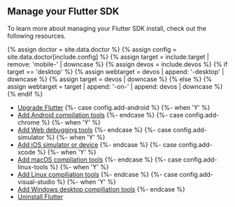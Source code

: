 ## Manage your Flutter SDK

To learn more about managing your Flutter SDK install,
check out the following resources.

{% assign doctor = site.data.doctor %}
{% assign config = site.data.doctor[include.config] %}
{% assign target = include.target | remove: 'mobile-' | downcase %}
{% assign devos = include.devos %}
{% if target == 'desktop' %}
    {% assign webtarget = devos | append: '-desktop' | downcase %}
    {% assign target = devos | downcase %}
{% else %}
    {% assign webtarget = target | append: '-on-' | append: devos | downcase %}
{% endif %}

* [Upgrade Flutter][upgrade]
{%- case config.add-android %}
{%- when 'Y' %}
* [Add Android compilation tools](/platform-integration/android/install-android/install-android-from-{{target}})
{%- endcase %}
{%- case config.add-chrome %}
{%- when 'Y' %}
* [Add Web debugging
  tools](/platform-integration/web/install-web/install-web-from-{{webtarget}})
{%- endcase %}
{%- case config.add-simulator %}
{%- when 'Y' %}
* [Add iOS simulator or device](/platform-integration/ios/install-ios/install-ios-from-{{target}})
{%- endcase %}
{%- case config.add-xcode %}
{%- when 'Y' %}
* [Add macOS compliation tools](/platform-integration/macos/install-macos/install-macos-from-{{target}})
{%- endcase %}
{%- case config.add-linux-tools %}
{%- when 'Y' %}
* [Add Linux compiliation tools](/platform-integration/linux/install-linux/install-linux-from-{{target}})
{%- endcase %}
{%- case config.add-visual-studio %}
{%- when 'Y' %}
* [Add Windows desktop compiliation tools](/platform-integration/windows/install-windows/install-windows-from-{{target}})
{%- endcase %}
* [Uninstall Flutter][uninstall]


[upgrade]: /release/upgrade
[uninstall]: /get-started/uninstall?tab={{devos}}

